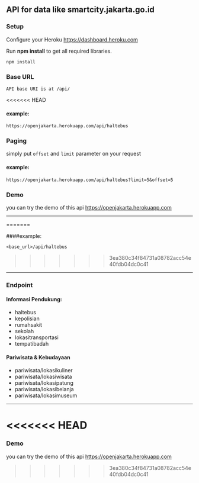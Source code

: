 ## API for data like smartcity.jakarta.go.id

### Setup

Configure your Heroku https://dashboard.heroku.com

Run **npm install** to get all required libraries.

	npm install

### Base URL

	API base URI is at /api/
<<<<<<< HEAD

#### example:

	https://openjakarta.herokuapp.com/api/haltebus

### Paging	

simply put `offset` and `limit` parameter on your request

#### example:

	https://openjakarta.herokuapp.com/api/haltebus?limit=5&offset=5

### Demo

you can try the demo of this api https://openjakarta.herokuapp.com

---
=======

####example:

	<base_url>/api/haltebus
>>>>>>> 3ea380c34f84731a08782acc54e40fdb04dc0c41

---

### Endpoint

#### Informasi Pendukung:

- haltebus
- kepolisian
- rumahsakit
- sekolah
- lokasitransportasi
- tempatibadah

#### Pariwisata & Kebudayaan

- pariwisata/lokasikuliner
- pariwisata/lokasiwisata
- pariwisata/lokasipatung
- pariwisata/lokasibelanja
- pariwisata/lokasimuseum

---
<<<<<<< HEAD
=======

### Demo

you can try the demo of this api https://openjakarta.herokuapp.com
>>>>>>> 3ea380c34f84731a08782acc54e40fdb04dc0c41
